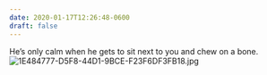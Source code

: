 ```yaml
---
date: 2020-01-17T12:26:48-0600
draft: false
---
```


He’s only calm when he gets to sit next to you and chew on a bone. ![1E484777-D5F8-44D1-9BCE-F23F6DF3FB18.jpg](https://ianwhitney.micro.blog/uploads/2020/c83b4e7182.jpg)

